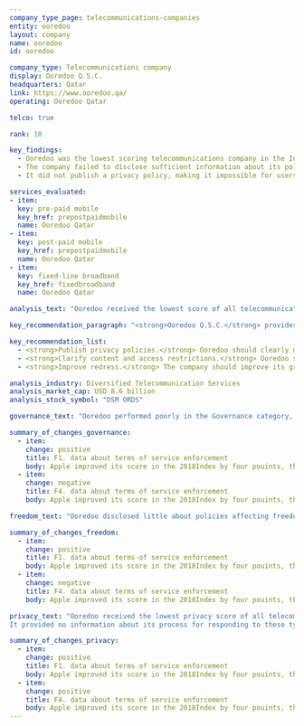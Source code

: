 ```yaml
---
company_type_page: telecommunications-companies
entity: ooredoo
layout: company
name: ooredoo
id: ooredoo

company_type: Telecommunications company
display: Ooredoo Q.S.C.
headquarters: Qatar
link: https://www.ooredoo.qa/
operating: Ooredoo Qatar

telco: true

rank: 10

key_findings:
  - Ooredoo was the lowest scoring telecommunications company in the Index, disclosing almost nothing about policies and practices affecting freedom of expression and privacy.
  - The company failed to disclose sufficient information about its policies affecting users’ freedom of expression, including its processes for blocking content or responding to government demands to shut down networks.
  - It did not publish a privacy policy, making it impossible for users to understand what the company does with their information, including what it collects, shares, and why.

services_evaluated:
- item:
  key: pre-paid mobile
  key_href: prepostpaidmobile
  name: Ooredoo Qatar
- item:
  key: post-paid mobile
  key_href: prepostpaidmobile
  name: Ooredoo Qatar
- item:
  key: fixed-line broadband
  key_href: fixedbroadband
  name: Ooredoo Qatar

analysis_text: "Ooredoo received the lowest score of all telecommunications companies, disclosing less about policies and practices affecting users’ freedom of expression and privacy than any of its peers, including Etisalat, the UAE-based telecommunications company. Ooredoo, which is majority owned by the government of Qatar, was one of four companies in the Index to make no improvements in the 2018 Index. While the <a href=\"https://freedomhouse.org/report/freedom-press/2017/qatar\" target=\"_blank\">political and regulatory environment in Qatar</a> discourages companies from making public commitments to human rights, the company could still be more transparent about basic policies affecting freedom of expression and privacy in a number of areas. For instance, it could make its privacy policies publicly available to users. It could also provide information about what steps it takes to keep user information secure, as there are no legal obstacles preventing the company from doing so. In 2016, Qatar passed its <a href=\"http://www.qatar-tribune.com/news-details/id/31687\" target=\"_blank\">first comprehensive data privacy law</a> requiring companies to notify the regulators and users in the event of a data breach, but the company does not disclose this information."

key_recommendation_paragraph: "<strong>Ooredoo Q.S.C.</strong> provides telecommunications services such as mobile, broadband, and fiber in Qatar and <a href=\"http://ooredoo.com/en/who_we_are/our_markets\" target=\"_blank\">11 other countries</a> in the Middle East, North Africa, and Asia."

key_recommendation_list:
  - <strong>Publish privacy policies.</strong> Ooredoo should clearly disclose its privacy policies and ensure these policies are both easy to find and to understand.
  - <strong>Clarify content and access restrictions.</strong> Ooredoo should be more transparent about its process for handling government and private requests to block content or restrict user accounts, and for handling government requests to shut down networks.
  - <strong>Improve redress.</strong> The company should improve its grievance mechanisms by disclosing that its process for receiving complaints includes complaints related to freedom of expression and privacy, and providing clear remedies for these types of complaints.

analysis_industry: Diversified Telecommunication Services
analysis_market_cap: USD 8.6 billion
analysis_stock_symbol: "DSM ORDS"

governance_text: "Ooredoo performed poorly in the Governance category, receiving the lowest score of all telecommunications companies. It did not make a public commitment to respect freedom of expression and privacy as human rights (G1), nor did it disclose having senior-level oversight over these issues within the company (G2). Although it disclosed a whistleblower policy, it did not mention if this policy pertains to freedom of expression or privacy issues (G3). It offered no evidence that it has any human rights due diligence processes in place (G4), or if it engages with stakeholders on freedom of expression or privacy issues (G5). Ooredoo disclosed some information about a grievance mechanism through which customers may submit complaints, but there was no additional information about its processes for receiving and responding to such grievances (G6)."

summary_of_changes_governance:
  - item:
    change: positive
    title: F1. data about terms of service enforcement
    body: Apple improved its score in the 2018Index by four pouints, the second-largest score improvement of any company evaluated(after Twitter). The company improved its public commitment.
  - item:
    change: negative
    title: F4. data about terms of service enforcement
    body: Apple improved its score in the 2018Index by four pouints, the second-largest score improvement of any company evaluated(after Twitter). The company improved its public commitment.

freedom_text: "Ooredoo disclosed little about policies affecting freedom of expression, receiving the third-lowest score among telecommunications companies, ahead of MTN, Axiata, and Bharti Airtel.<br /><br /><strong>Content and account restriction requests:</strong> Ooredoo, like most of its peers, provided no information about its process for responding to government or private requests to block content or restrict users’ accounts (F5), nor did it supply any data about the number of government or private requests to restrict content or accounts that it receives or complies with (F6, F7). There is no apparent legal barrier to supplying this information. The lack of disclosure is likely a result of Ooredoo being majority state-owned as well as from a general lack of transparency in the Qatari legal environment. Telecommunications companies in Qatar are <a href=\"https://dohanews.co/qatars-emir-signs-law-new-cybercrime-legislation\" target=\"_blank\">legally required</a> to comply with all judicial orders to block content, though there is no law prohibiting Ooredoo from disclosing its processes for handling or compliance rates with either government or private content-blocking requests.<br /><br /><strong>Network management and shutdowns:</strong> Ooredoo Qatar did not disclose any information about its network management policies (F9). Like most telecommunications companies, it <a href=\"https://www.ooredoo.qa/portal/OoredooQatar/general-terms-and-conditions\" target=\"_blank\">disclosed little</a> about its processes for handling government requests to shut down its networks (F10).<br /><br /><strong>Identity policy:</strong> Ooredoo Qatar disclosed that it requires pre-paid mobile users to provide government-issued identification (F11), although it is unclear if this is required by law."

summary_of_changes_freedom:
  - item:
    change: positive
    title: F1. data about terms of service enforcement
    body: Apple improved its score in the 2018Index by four pouints, the second-largest score improvement of any company evaluated(after Twitter). The company improved its public commitment.
  - item:
    change: negative
    title: F4. data about terms of service enforcement
    body: Apple improved its score in the 2018Index by four pouints, the second-largest score improvement of any company evaluated(after Twitter). The company improved its public commitment.

privacy_text: "Ooredoo received the lowest privacy score of all telecommunications companies evaluated, as the company did not publish a privacy policy for pre- or post-paid mobile, or for fixed-line broadband services.<br /><br /><strong>Handling of user information:</strong> Ooredoo Qatar was the only company in the entire Index to disclose nothing about what user information it collects, shares, retains, and its reasons for doing so (P3-P8). The company did not publish a privacy policy for the services evaluated.<br /><br /><strong>Requests for user information:</strong> Ooredoo provided no information about how it handles government or private requests for user information, making it one of three companies, along with Etisalat and Axiata, that received no credit on these indicators (P10, P11, P12).
It provided no information about its process for responding to these types of requests (P10), or whether it notifies users when their information is requested (P12). The company also did not publish any data on the number of requests it received for user information (P11). The lack of disclosure is likely a result of Ooredoo being majority state-owned as well as from a general lack of transparency in the Qatari legal environment. Still, there is no law specifically prohibiting Ooredoo from disclosing its policies for responding to user information requests that come through private processes. <br /><br /><strong>Security:</strong> Ooredoo Qatar was the only company in the entire Index to disclose nothing about its policies and processes for keeping users’ information secure (P13-P18). It did not disclose whether it has systems in place to monitor or limit employee access to user information (P13), nor did it provide any information about its processes for addressing security vulnerabilities or for handling data breaches (P14, P15)."

summary_of_changes_privacy:
  - item:
    change: positive
    title: F1. data about terms of service enforcement
    body: Apple improved its score in the 2018Index by four pouints, the second-largest score improvement of any company evaluated(after Twitter). The company improved its public commitment.
  - item:
    change: positive
    title: F4. data about terms of service enforcement
    body: Apple improved its score in the 2018Index by four pouints, the second-largest score improvement of any company evaluated(after Twitter). The company improved its public commitment.
---
```

